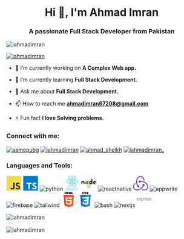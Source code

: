 <h1 align="center">Hi 👋, I'm Ahmad Imran</h1>
<h3 align="center">A passionate Full Stack Developer from Pakistan</h3>

<p align="left"> <img src="https://komarev.com/ghpvc/?username=iahmadimran&label=Profile%20views&color=0e75b6&style=flat" alt="iahmadimran" /> </p>

<p align="left"> <a href="https://github.com/ryo-ma/github-profile-trophy"><img src="https://github-profile-trophy.vercel.app/?username=iahmadimran" alt="iahmadimran" /></a> </p>

- 🔭 I’m currently working on **A Complex Web app.**

- 🌱 I’m currently learning **Full Stack Development.**

- 💬 Ask me about **Full Stack Development.**

- 📫 How to reach me **ahmadimran67208@gmail.com**

- ⚡ Fun fact **I love Solving problems.**

<h3 align="left">Connect with me:</h3>
<p align="left">
<a href="https://twitter.com/aamepubg" target="blank"><img align="center" src="https://raw.githubusercontent.com/rahuldkjain/github-profile-readme-generator/master/src/images/icons/Social/twitter.svg" alt="aamepubg" height="30" width="40" /></a>
<a href="https://linkedin.com/in/iahmadimran" target="blank"><img align="center" src="https://raw.githubusercontent.com/rahuldkjain/github-profile-readme-generator/master/src/images/icons/Social/linked-in-alt.svg" alt="iahmadimran" height="30" width="40" /></a>
<a href="https://fb.com/ahmad_sheikh" target="blank"><img align="center" src="https://raw.githubusercontent.com/rahuldkjain/github-profile-readme-generator/master/src/images/icons/Social/facebook.svg" alt="ahmad_sheikh" height="30" width="40" /></a>
<a href="https://instagram.com/iahmadimran_" target="blank"><img align="center" src="https://raw.githubusercontent.com/rahuldkjain/github-profile-readme-generator/master/src/images/icons/Social/instagram.svg" alt="iahmadimran_" height="30" width="40" /></a>
</p>

<h3 align="left">Languages and Tools:</h3>
<p align="left">
  <img src="https://raw.githubusercontent.com/devicons/devicon/master/icons/javascript/javascript-original.svg" alt="javascript" width="40" height="40"/>
  <img src="https://raw.githubusercontent.com/devicons/devicon/master/icons/typescript/typescript-original.svg" alt="typescript" width="40" height="40"/>
  <img src="https://cdn.iconscout.com/icon/free/png-256/free-python-logo-icon-download-in-svg-png-gif-file-formats--brand-development-tools-pack-logos-icons-226051.png?f=webp&w=256" alt="python" width="40" height="40"/>
  <img src="https://raw.githubusercontent.com/devicons/devicon/master/icons/react/react-original-wordmark.svg" alt="react" width="40" height="40"/>
  <img src="https://raw.githubusercontent.com/devicons/devicon/master/icons/nodejs/nodejs-original-wordmark.svg" alt="nodejs" width="40" height="40"/>
  <img src="https://reactnative.dev/img/header_logo.svg" alt="reactnative" width="40" height="40"/>
  <img src="https://raw.githubusercontent.com/devicons/devicon/master/icons/redux/redux-original.svg" alt="redux" width="40" height="40"/>
  <img src="https://www.vectorlogo.zone/logos/appwriteio/appwriteio-icon.svg" alt="appwrite" width="40" height="40"/>
  <img src="https://brandeps.com/logo-download/F/Firebase-logo-02.png" alt="firebase" width="40" height="40"/>
  <img src="https://www.vectorlogo.zone/logos/tailwindcss/tailwindcss-icon.svg" alt="tailwind" width="40" height="40"/>
  <img src="https://raw.githubusercontent.com/devicons/devicon/master/icons/html5/html5-original-wordmark.svg" alt="html5" width="40" height="40"/>
  <img src="https://raw.githubusercontent.com/devicons/devicon/master/icons/css3/css3-original-wordmark.svg" alt="css3" width="40" height="40"/>
  <img src="https://www.vectorlogo.zone/logos/gnu_bash/gnu_bash-icon.svg" alt="bash" width="40" height="40"/>
  <img src="https://cdn.worldvectorlogo.com/logos/nextjs-2.svg" alt="nextjs" width="40" height="40"/>
  <img src="https://raw.githubusercontent.com/devicons/devicon/master/icons/express/express-original-wordmark.svg" alt="express" width="40" height="40"/>
</p>



<p><img align="center" src="https://github-readme-stats.vercel.app/api/top-langs?username=iahmadimran&show_icons=true&locale=en&layout=compact" alt="iahmadimran" /></p>

<p><img align="center" src="https://github-readme-streak-stats.herokuapp.com/?user=iahmadimran&" alt="iahmadimran" /></p>
